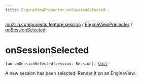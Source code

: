 ```yaml
---
title: EngineViewPresenter.onSessionSelected - 
---
```


[mozilla.components.feature.session](../index.html) / [EngineViewPresenter](index.html) / [onSessionSelected](./on-session-selected.html)

# onSessionSelected

`fun onSessionSelected(session: Session): `[`Unit`](https://kotlinlang.org/api/latest/jvm/stdlib/kotlin/-unit/index.html)

A new session has been selected: Render it on an EngineView.

